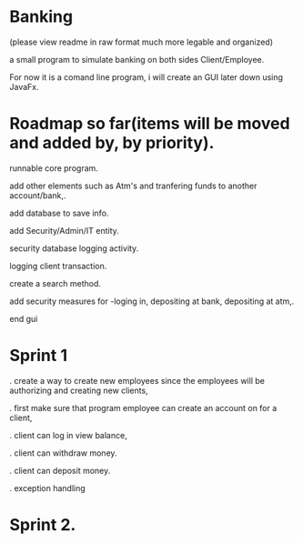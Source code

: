 # Banking

(please view readme in raw format much more legable and organized)

a small program to simulate  banking on both sides Client/Employee.

For now it is a comand line program, i will create an GUI later down using JavaFx.


# Roadmap so far(items will be moved and added by, by priority).


runnable core program.

add other elements such as Atm's and tranfering funds to another account/bank,.

add database to save info.

add Security/Admin/IT entity.

security database logging activity.

logging client transaction.

create a search method.

add security measures for -loging in, depositing at bank, depositing at atm,.


end gui


# Sprint 1


. create a way to create new employees since the employees will be authorizing and creating new clients,

. first make sure that program employee can create an account on for a client,

. client can log in view balance,

. client can withdraw money.

. client can deposit money.

. exception handling



# Sprint 2.

